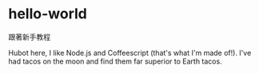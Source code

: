 # hello-world

跟著新手教程

Hubot here, I like Node.js and Coffeescript (that's what I'm made of!).
I've had tacos on the moon and find them far superior to Earth tacos.
